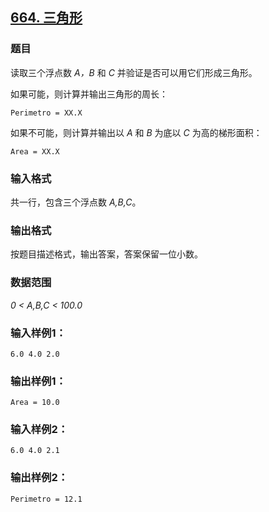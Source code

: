## [664. 三角形](https://www.acwing.com/problem/content/666/)

### 题目

读取三个浮点数 *A，B* 和 *C* 并验证是否可以用它们形成三角形。

如果可能，则计算并输出三角形的周长：

`Perimetro = XX.X`

如果不可能，则计算并输出以 *A* 和 *B* 为底以 *C* 为高的梯形面积：

`Area = XX.X`

### 输入格式

共一行，包含三个浮点数 *A,B,C*。

### 输出格式

按题目描述格式，输出答案，答案保留一位小数。

### 数据范围

*0 < A,B,C < 100.0*

### 输入样例1：

```
6.0 4.0 2.0
```

### 输出样例1：

```
Area = 10.0
```

### 输入样例2：

```
6.0 4.0 2.1
```

### 输出样例2：

```
Perimetro = 12.1
```
